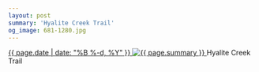 ```yaml
---
layout: post
summary: 'Hyalite Creek Trail'
og_image: 681-1280.jpg
---
```


<p>
 <time>
  <a href="/681">
   {{ page.date | date: "%B %-d, %Y" }}
  </a>
 </time>
 <a href="/681">
  <img alt="{{ page.summary }}" data-taken="8/30/2017" sizes="(min-width: 700px) 50vw, calc(100vw - 2rem)" src="{{ site.assets_url }}/681-640.jpg" srcset="{{ site.assets_url }}/681-320.jpg 320w, {{ site.assets_url }}/681-640.jpg 640w, {{ site.assets_url }}/681-960.jpg 960w, {{ site.assets_url }}/681-1280.jpg 1280w"/>
 </a>
 <span>
  Hyalite Creek Trail
 </span>
</p>
